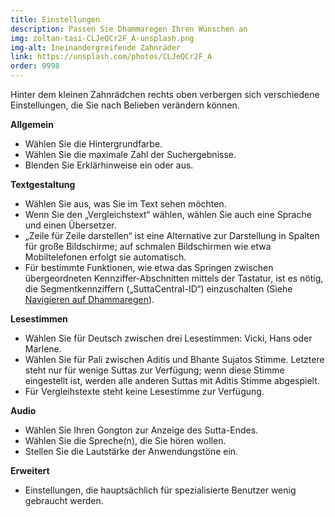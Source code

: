 ```yaml
---
title: Einstellungen
description: Passen Sie Dhammaregen Ihren Wünschen an
img: zoltan-tasi-CLJeQCr2F_A-unsplash.png
img-alt: Ineinandergreifende Zahnräder
link: https://unsplash.com/photos/CLJeQCr2F_A
order: 9998
---
```


Hinter dem kleinen Zahnrädchen rechts oben verbergen sich verschiedene Einstellungen, die Sie nach Belieben verändern können.

**Allgemein** 
- Wählen Sie die Hintergrundfarbe. 
- Wählen Sie die maximale Zahl der Suchergebnisse. 
- Blenden Sie Erklärhinweise ein oder aus. 

**Textgestaltung** 
- Wählen Sie aus, was Sie im Text sehen möchten. 
- Wenn Sie den „Vergleichstext“ wählen, wählen Sie auch eine Sprache und einen Übersetzer.
- „Zeile für Zeile darstellen“ ist eine Alternative zur Darstellung in Spalten für große Bildschirme; auf schmalen Bildschirmen wie etwa Mobiltelefonen erfolgt sie automatisch. 
- Für bestimmte Funktionen, wie etwa das Springen zwischen übergeordneten Kennziffer-Abschnitten mittels der Tastatur, ist es nötig, die Segmentkennziffern („SuttaCentral-ID“) einzuschalten (Siehe [Navigieren auf Dhammaregen](#/wiki/studium/navigieren)).

**Lesestimmen** 
- Wählen Sie für Deutsch zwischen drei Lesestimmen: Vicki, Hans oder Marlene.
- Wählen Sie für Pali zwischen Aditis und Bhante Sujatos Stimme. Letztere steht nur für wenige Suttas zur Verfügung; wenn diese Stimme eingestellt ist, werden alle anderen Suttas mit Aditis Stimme abgespielt.
- Für Vergleihstexte steht keine Lesestimme zur Verfügung.

**Audio** 
- Wählen Sie Ihren Gongton zur Anzeige des Sutta-Endes. 
- Wählen Sie die Spreche(n), die Sie hören wollen. 
- Stellen Sie die Lautstärke der Anwendungstöne ein.

**Erweitert**
- Einstellungen, die hauptsächlich für spezialisierte Benutzer wenig gebraucht werden.